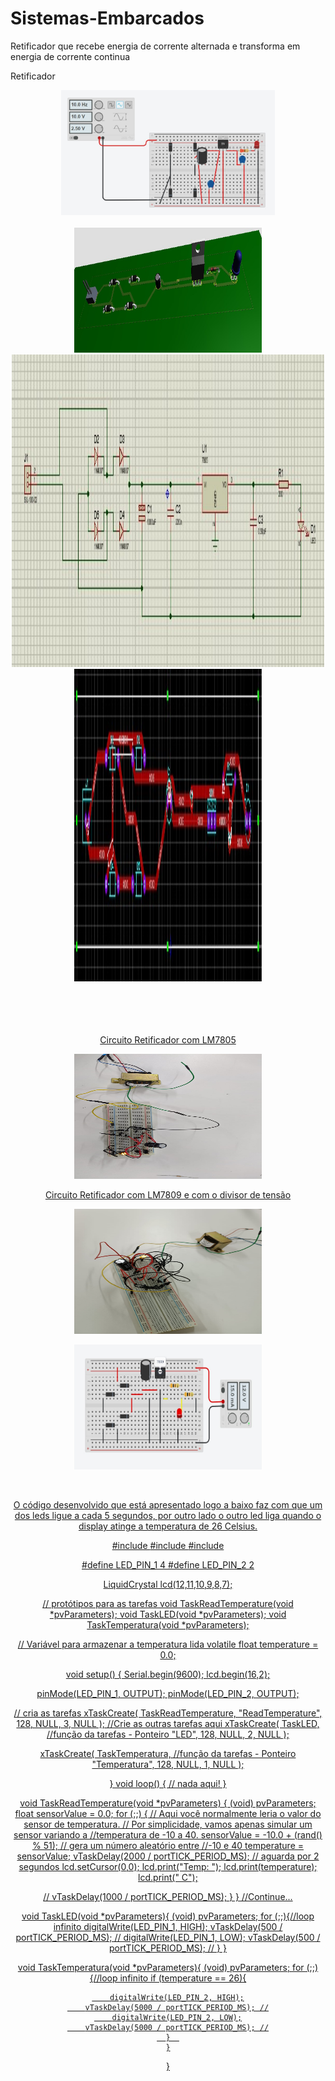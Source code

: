 # Sistemas-Embarcados
<p>Retificador que recebe energia de corrente alternada e transforma em energia de corrente continua</p>
<p>Retificador</p>
<div align=center>
<img height="200" src="./Assets/img/Retificador.jpg">
</div>
  <br>
<div align=center>
<a href="https://github.com/RoniEdu">
<img height="200" width="300" src="./Assets/img/img.jpg">
  <br>
<img height="500" width="500" src="./Assets/img/img2.jpg">
  <br>
<img height="500" width="300" src="./Assets/img/img3.jpg">
</div>
<br>
  
<div align=center>
  <br>
  <br>
  <br>
  <p>Circuito Retificador com LM7805</p>
  <img height="200" width="300" src="./Assets/img/imagem01.jpeg">
    <br>
  <p>Circuito Retificador com LM7809 e com o divisor de tensão</p>
  <img height="200" width="300" src="./Assets/img/imagem02.jpeg">
    <br>
  <p><img height="200" width="300" src="./Assets/img/imagem03.jpeg"></p>
    <br>
  </div>
  
  
 <div align=center>
   <p>O código desenvolvido que está apresentado logo a baixo faz com que um dos leds ligue a cada 5 segundos, por outro lado o outro led liga quando o display atinge a temperatura de 26 Celsius.</p>
   
   <p>#include <Arduino.h>
#include <Arduino_FreeRTOS.h>
#include <LiquidCrystal.h>

#define LED_PIN_1 4
#define LED_PIN_2 2

LiquidCrystal lcd(12,11,10,9,8,7);

// protótipos para as tarefas
void TaskReadTemperature(void *pvParameters);
void TaskLED(void *pvParameters);
void TaskTemperatura(void *pvParameters);

// Variável para armazenar a temperatura lida
volatile float temperature = 0.0;

void setup() {
 Serial.begin(9600);
 lcd.begin(16,2);

pinMode(LED_PIN_1, OUTPUT);
pinMode(LED_PIN_2, OUTPUT);

 // cria as tarefas
 xTaskCreate(
 TaskReadTemperature,
 "ReadTemperature",
 128,
 NULL,
 3,
 NULL );
//Crie as outras tarefas aqui
xTaskCreate(
  TaskLED, //função da tarefas - Ponteiro
    "LED",
    128,
    NULL,
    2,
    NULL );

xTaskCreate(
  TaskTemperatura, //função da tarefas - Ponteiro
    "Temperatura",
    128,
    NULL,
    1,
    NULL );

}
void loop() {
 // nada aqui!
}

void TaskReadTemperature(void *pvParameters) {
 (void) pvParameters;
 float sensorValue = 0.0;
 for (;;) {
 // Aqui você normalmente leria o valor do sensor de temperatura.
 // Por simplicidade, vamos apenas simular um sensor variando a
//temperatura de -10 a 40.
 sensorValue = -10.0 + (rand() % 51); // gera um número aleatório entre
//-10 e 40
 temperature = sensorValue;
 vTaskDelay(2000 / portTICK_PERIOD_MS); // aguarda por 2 segundos
 lcd.setCursor(0,0);
 lcd.print("Temp: ");
 lcd.print(temperature);
 lcd.print(" C");


 // vTaskDelay(1000 / portTICK_PERIOD_MS);
 }
}
//Continue...

void TaskLED(void *pvParameters){
    (void) pvParameters;
    for (;;){//loop infinito
        digitalWrite(LED_PIN_1, HIGH);
        vTaskDelay(500 / portTICK_PERIOD_MS); //
        digitalWrite(LED_PIN_1, LOW);
        vTaskDelay(500 / portTICK_PERIOD_MS); //
    }
}

void TaskTemperatura(void *pvParameters){
    (void) pvParameters;
    for (;;){//loop infinito
      if (temperature == 26){

        digitalWrite(LED_PIN_2, HIGH);
        vTaskDelay(5000 / portTICK_PERIOD_MS); //
        digitalWrite(LED_PIN_2, LOW);
        vTaskDelay(5000 / portTICK_PERIOD_MS); //
      }  
    }
}
     </p>     
</div>

